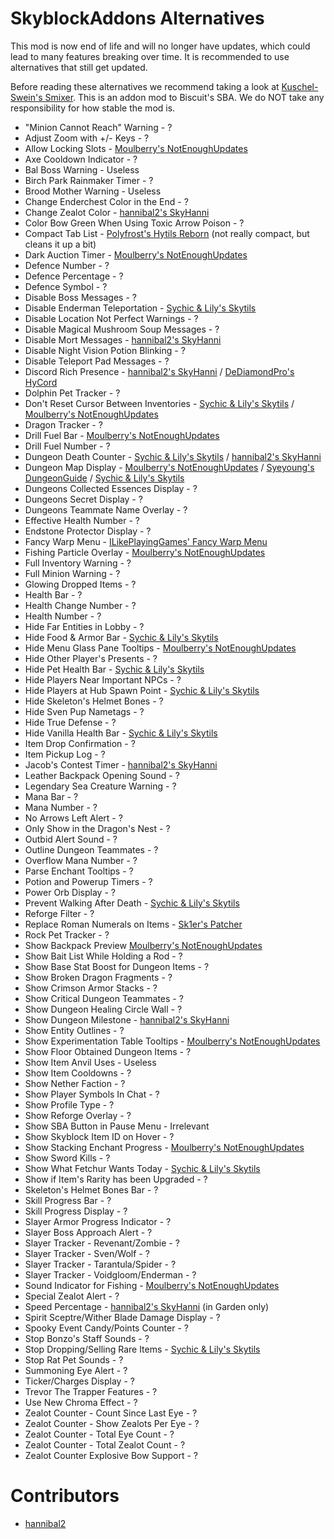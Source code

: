 # SkyblockAddons Alternatives

This mod is now end of life and 
will no longer have updates, which 
could lead to many features breaking 
over time. It is recommended to use 
alternatives that still get updated.

Before reading these alternatives we recommend taking a look at [Kuschel-Swein's Smixer](https://github.com/Kuschel-Swein/smixer-mod). This is an addon mod to Biscuit's SBA. We do NOT take any responsibility for how stable the mod is.

* "Minion Cannot Reach" Warning - ?
* Adjust Zoom with +/- Keys - ?
* Allow Locking Slots - [Moulberry's NotEnoughUpdates](https://github.com/Moulberry/NotEnoughUpdates/releases/latest)
* Axe Cooldown Indicator - ?
* Bal Boss Warning - Useless
* Birch Park Rainmaker Timer - ?
* Brood Mother Warning - Useless
* Change Enderchest Color in the End - ?
* Change Zealot Color - [hannibal2's SkyHanni](https://github.com/hannibal002/SkyHanni/releases)
* Color Bow Green When Using Toxic Arrow Poison - ?
* Compact Tab List - [Polyfrost's Hytils Reborn](https://github.com/Polyfrost/Hytils-Reborn/releases/latest) (not really compact, but cleans it up a bit)
* Dark Auction Timer - [Moulberry's NotEnoughUpdates](https://github.com/Moulberry/NotEnoughUpdates/releases/latest)
* Defence Number - ?
* Defence Percentage - ?
* Defence Symbol - ?
* Disable Boss Messages - ?
* Disable Enderman Teleportation - [Sychic & Lily's Skytils](https://github.com/Skytils/SkytilsMod/releases/latest)
* Disable Location Not Perfect Warnings - ?
* Disable Magical Mushroom Soup Messages - ?
* Disable Mort Messages - [hannibal2's SkyHanni](https://github.com/hannibal002/SkyHanni/releases)
* Disable Night Vision Potion Blinking - ?
* Disable Teleport Pad Messages - ?
* Discord Rich Presence - [hannibal2's SkyHanni](https://github.com/hannibal002/SkyHanni/releases) / [DeDiamondPro's HyCord](https://github.com/DeDiamondPro/HyCord/releases/latest) 
* Dolphin Pet Tracker - ?
* Don't Reset Cursor Between Inventories - [Sychic & Lily's Skytils](https://github.com/Skytils/SkytilsMod/releases/latest) / [Moulberry's NotEnoughUpdates](https://github.com/Moulberry/NotEnoughUpdates/releases/latest)
* Dragon Tracker - ?
* Drill Fuel Bar - [Moulberry's NotEnoughUpdates](https://github.com/Moulberry/NotEnoughUpdates/releases/latest)
* Drill Fuel Number - ?
* Dungeon Death Counter - [Sychic & Lily's Skytils](https://github.com/Skytils/SkytilsMod/releases/latest) / [hannibal2's SkyHanni](https://github.com/hannibal002/SkyHanni/releases)
* Dungeon Map Display - [Moulberry's NotEnoughUpdates](https://github.com/Moulberry/NotEnoughUpdates/releases/latest) / [Syeyoung's DungeonGuide](https://github.com/Dungeons-Guide/Skyblock-Dungeons-Guide/releases/latest) / [Sychic & Lily's Skytils](https://github.com/Skytils/SkytilsMod/releases/latest)
* Dungeons Collected Essences Display - ?
* Dungeons Secret Display  - ?
* Dungeons Teammate Name Overlay - ?
* Effective Health Number - ?
* Endstone Protector Display - ?
* Fancy Warp Menu - [ILikePlayingGames' Fancy Warp Menu](https://github.com/ILikePlayingGames/FancyWarpMenu/releases/latest)
* Fishing Particle Overlay - [Moulberry's NotEnoughUpdates](https://github.com/Moulberry/NotEnoughUpdates/releases/latest)
* Full Inventory Warning - ?
* Full Minion Warning - ?
* Glowing Dropped Items  - ?
* Health Bar - ?
* Health Change Number - ?
* Health Number - ?
* Hide Far Entities in Lobby - ?
* Hide Food & Armor Bar - [Sychic & Lily's Skytils](https://github.com/Skytils/SkytilsMod/releases/latest)
* Hide Menu Glass Pane Tooltips - [Moulberry's NotEnoughUpdates](https://github.com/Moulberry/NotEnoughUpdates/releases/latest)
* Hide Other Player's Presents - ?
* Hide Pet Health Bar - [Sychic & Lily's Skytils](https://github.com/Skytils/SkytilsMod/releases/latest)
* Hide Players Near Important NPCs - ?
* Hide Players at Hub Spawn Point - [Sychic & Lily's Skytils](https://github.com/Skytils/SkytilsMod/releases/latest)
* Hide Skeleton's Helmet Bones - ?
* Hide Sven Pup Nametags - ?
* Hide True Defense - ?
* Hide Vanilla Health Bar - [Sychic & Lily's Skytils](https://github.com/Skytils/SkytilsMod/releases/latest)
* Item Drop Confirmation - ?
* Item Pickup Log - ?
* Jacob's Contest Timer - [hannibal2's SkyHanni](https://github.com/hannibal002/SkyHanni/releases)
* Leather Backpack Opening Sound - ?
* Legendary Sea Creature Warning - ?
* Mana Bar - ?
* Mana Number - ?
* No Arrows Left Alert - ?
* Only Show in the Dragon's Nest - ?
* Outbid Alert Sound - ?
* Outline Dungeon Teammates - ?
* Overflow Mana Number - ?
* Parse Enchant Tooltips - ?
* Potion and Powerup Timers - ?
* Power Orb Display - ?
* Prevent Walking After Death - [Sychic & Lily's Skytils](https://github.com/Skytils/SkytilsMod/releases/latest)
* Reforge Filter - ?
* Replace Roman Numerals on Items - [Sk1er's Patcher](https://sk1er.club/mods/patcher)
* Rock Pet Tracker - ?
* Show Backpack Preview [Moulberry's NotEnoughUpdates](https://github.com/Moulberry/NotEnoughUpdates/releases/latest)
* Show Bait List While Holding a Rod - ?
* Show Base Stat Boost for Dungeon Items - ?
* Show Broken Dragon Fragments - ?
* Show Crimson Armor Stacks - ?
* Show Critical Dungeon Teammates  - ?
* Show Dungeon Healing Circle Wall - ?
* Show Dungeon Milestone - [hannibal2's SkyHanni](https://github.com/hannibal002/SkyHanni/releases)
* Show Entity Outlines - ?
* Show Experimentation Table Tooltips - [Moulberry's NotEnoughUpdates](https://github.com/Moulberry/NotEnoughUpdates/releases/latest)
* Show Floor Obtained Dungeon Items - ?
* Show Item Anvil Uses - Useless
* Show Item Cooldowns - ?
* Show Nether Faction - ?
* Show Player Symbols In Chat - ?
* Show Profile Type - ?
* Show Reforge Overlay - ?
* Show SBA Button in Pause Menu - Irrelevant
* Show Skyblock Item ID on Hover - ?
* Show Stacking Enchant Progress - [Moulberry's NotEnoughUpdates](https://github.com/NotEnoughUpdates/NotEnoughUpdates/releases/latest)
* Show Sword Kills - ?
* Show What Fetchur Wants Today - [Sychic & Lily's Skytils](https://github.com/Skytils/SkytilsMod/releases/latest)
* Show if Item's Rarity has been Upgraded - ?
* Skeleton's Helmet Bones Bar - ?
* Skill Progress Bar - ?
* Skill Progress Display - ?
* Slayer Armor Progress Indicator - ?
* Slayer Boss Approach Alert - ?
* Slayer Tracker - Revenant/Zombie - ?
* Slayer Tracker - Sven/Wolf - ?
* Slayer Tracker - Tarantula/Spider - ?
* Slayer Tracker - Voidgloom/Enderman - ?
* Sound Indicator for Fishing - [Moulberry's NotEnoughUpdates](https://github.com/Moulberry/NotEnoughUpdates/releases/latest)
* Special Zealot Alert - ?
* Speed Percentage - [hannibal2's SkyHanni](https://github.com/hannibal002/SkyHanni/releases) (in Garden only)
* Spirit Sceptre/Wither Blade Damage Display - ?
* Spooky Event Candy/Points Counter - ?
* Stop Bonzo's Staff Sounds - ?
* Stop Dropping/Selling Rare Items - [Sychic & Lily's Skytils](https://github.com/Skytils/SkytilsMod/releases/latest)
* Stop Rat Pet Sounds - ?
* Summoning Eye Alert - ?
* Ticker/Charges Display - ?
* Trevor The Trapper Features - ?
* Use New Chroma Effect - ?
* Zealot Counter - Count Since Last Eye - ?
* Zealot Counter - Show Zealots Per Eye - ?
* Zealot Counter - Total Eye Count - ?
* Zealot Counter - Total Zealot Count - ?
* Zealot Counter Explosive Bow Support - ?

# Contributors

* [hannibal2](https://github.com/hannibal002)
